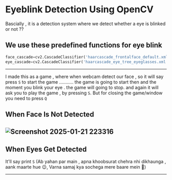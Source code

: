 # Eyeblink Detection Using OpenCV
Bascially , it is a detection system where we detect whether a eye is blinked or not ??
## We use these predefined functions for eye blink
```python
face_cascade=cv2.CascadeClassifier('haarcascade_frontalface_default.xml')
eye_cascade=cv2.CascadeClassifier('haarcascade_eye_tree_eyeglasses.xml')
```
---
I made this as a game , where when webcam detect our face , so it will say press `S` to start the game ...........
the game is going to start then and the moment you blink your eye . the game will going to stop.
and again it will ask you to play the game , by pressing `S`.
But for closing the game/window you need to press `Q`

## When Face Is Not Detected
![Screenshot 2025-01-21 223316](https://github.com/user-attachments/assets/1662df12-bd7e-4b22-9958-3318e2b56cdb)
---

## When Eyes Get Detected
It'll say print `S`
(Ab yahan par main , apna khoobsurat chehra nhi dikhaunga , aank maarte hue 😉, Varna samaj kya sochega mere baare mein 🫣)

---

